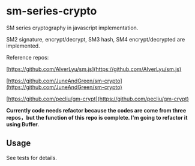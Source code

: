 # sm-series-crypto

SM series cryptography in javascript implementation.

SM2 signature, encrypt/decrypt, SM3 hash, SM4 encrypt/decrypted are implemented.

Reference repos:

[https://github.com/AlverLyu/sm.js](https://github.com/AlverLyu/sm.js)

[https://github.com/JuneAndGreen/sm-crypto](https://github.com/JuneAndGreen/sm-crypto)

[https://github.com/pecliu/gm-crypt](https://github.com/pecliu/gm-crypt)

**Currently code needs refactor because the codes are come from three repos，but the function of this repo is complete. I'm going to refactor it using Buffer.**

## Usage 

See tests for details.
